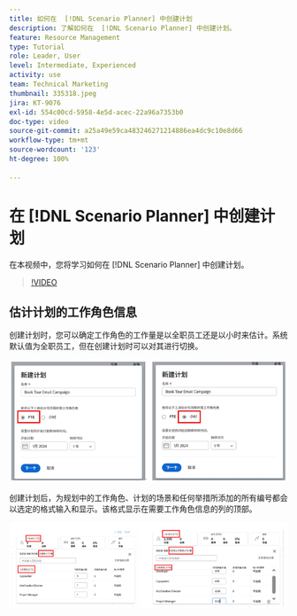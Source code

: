 ```yaml
---
title: 如何在  [!DNL Scenario Planner] 中创建计划
description: 了解如何在  [!DNL Scenario Planner] 中创建计划。
feature: Resource Management
type: Tutorial
role: Leader, User
level: Intermediate, Experienced
activity: use
team: Technical Marketing
thumbnail: 335318.jpeg
jira: KT-9076
exl-id: 554c00cd-5958-4e5d-acec-22a96a7353b0
doc-type: video
source-git-commit: a25a49e59ca483246271214886ea4dc9c10e8d66
workflow-type: tm+mt
source-wordcount: '123'
ht-degree: 100%

---
```


# 在 [!DNL Scenario Planner] 中创建计划

在本视频中，您将学习如何在 [!DNL Scenario Planner] 中创建计划。

>[!VIDEO](https://video.tv.adobe.com/v/335318/?quality=12&learn=on)

## 估计计划的工作角色信息

创建计划时，您可以确定工作角色的工作量是以全职员工还是以小时来估计。系统默认值为全职员工，但在创建计划时可以对其进行切换。

![在 [!UICONTROL New Plan] 窗口中选择 [!UICONTROL FTE] 或 [!UICONTROL Hours]](assets/scenario-planner-1.png)

创建计划后，为规划中的工作角色、计划的场景和任何举措所添加的所有编号都会以选定的格式输入和显示。该格式显示在需要工作角色信息的列的顶部。

![查看 [!UICONTROL FTE] 或 [!UICONTROL Hours] 中的信息，位于 [!DNL Scenario Planner]](assets/scenario-planner-2.png)
